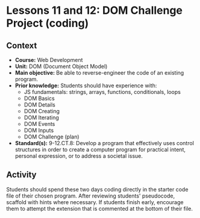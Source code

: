 # Lessons 11 and 12: DOM Challenge Project (coding)


## Context
* **Course:** Web Development
* **Unit:** DOM (Document Object Model)
* **Main objective:** Be able to reverse-engineer the code of an existing program.
* **Prior knowledge:** Students should have experience with:
  * JS fundamentals: strings, arrays, functions, conditionals, loops
  * DOM Basics
  * DOM Details
  * DOM Creating
  * DOM Iterating
  * DOM Events
  * DOM Inputs
  * DOM Challenge (plan)
* **Standard(s):** 9-12.CT.8: Develop a program that effectively uses control structures in order to create a computer program for practical intent, personal expression, or to address a societal issue.


## Activity

Students should spend these two days coding directly in the starter code file of their chosen program. After reviewing students' pseudocode, scaffold with hints where necessary. If students finish early, encourage them to attempt the extension that is commented at the bottom of their file.